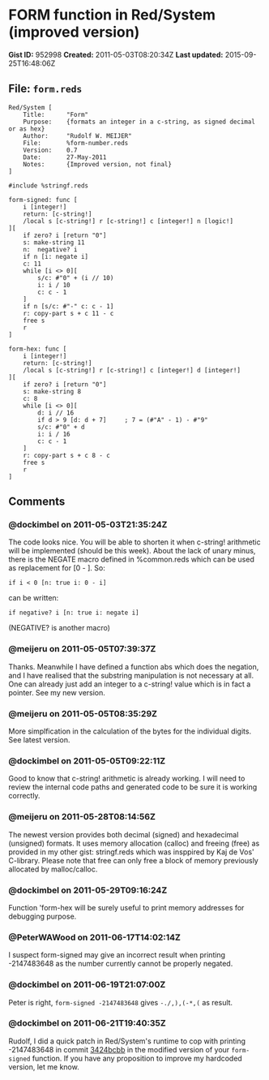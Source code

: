 # FORM function in Red/System (improved version)

**Gist ID:** 952998
**Created:** 2011-05-03T08:20:34Z
**Last updated:** 2015-09-25T16:48:06Z

## File: `form.reds`

```Red
Red/System [
	Title:		"Form"
	Purpose:	{formats an integer in a c-string, as signed decimal or as hex}
	Author:		"Rudolf W. MEIJER"
	File:		%form-number.reds 
	Version:	0.7
	Date:		27-May-2011
	Notes: 		{Improved version, not final}
]

#include %stringf.reds

form-signed: func [
	i [integer!]
	return: [c-string!]
	/local s [c-string!] r [c-string!] c [integer!] n [logic!]
][
	if zero? i [return "0"]
	s: make-string 11
	n:  negative? i
	if n [i: negate i]
	c: 11
	while [i <> 0][
		s/c: #"0" + (i // 10)
		i: i / 10
		c: c - 1
	]
	if n [s/c: #"-" c: c - 1]
	r: copy-part s + c 11 - c
	free s
	r
]

form-hex: func [
	i [integer!]
	return: [c-string!]
	/local s [c-string!] r [c-string!] c [integer!] d [integer!]
][
	if zero? i [return "0"]
	s: make-string 8
	c: 8
	while [i <> 0][
		d: i // 16
		if d > 9 [d: d + 7]		; 7 = (#"A" - 1) - #"9"
		s/c: #"0" + d
		i: i / 16
		c: c - 1
	]
	r: copy-part s + c 8 - c
	free s
	r
]

```

## Comments

### @dockimbel on 2011-05-03T21:35:24Z

The code looks nice. You will be able to shorten it when c-string! arithmetic will be implemented (should be this week). About the lack of unary minus, there is the NEGATE macro defined in %common.reds which can be used as replacement for [0 - ]. So:

```
if i < 0 [n: true i: 0 - i]
```

can be written:

```
if negative? i [n: true i: negate i]
```

(NEGATIVE? is another macro)


### @meijeru on 2011-05-05T07:39:37Z

Thanks. Meanwhile I have defined a function abs which does the negation, and I have realised that the substring manipulation is not necessary at all. One can already just add an integer to a c-string! value which is in fact a pointer. See my new version.


### @meijeru on 2011-05-05T08:35:29Z

More simplfication in the calculation of the bytes for the individual digits. See latest version.


### @dockimbel on 2011-05-05T09:22:11Z

Good to know that c-string! arithmetic is already working. I will need to review the internal code paths and generated code to be sure it is working correctly.


### @meijeru on 2011-05-28T08:14:56Z

The newest version provides both decimal (signed) and hexadecimal (unsigned) formats. It uses memory allocation (calloc) and freeing (free) as provided in my other gist: stringf.reds which was insppired by Kaj de Vos' C-library. Please note that free can only free a block of memory previously allocated by malloc/calloc.


### @dockimbel on 2011-05-29T09:16:24Z

Function 'form-hex will be surely useful to print memory addresses for debugging purpose.


### @PeterWAWood on 2011-06-17T14:02:14Z

I suspect form-signed may give an incorrect result when printing -2147483648 as the number currently cannot be properly negated.


### @dockimbel on 2011-06-19T21:07:00Z

Peter is right, `form-signed -2147483648` gives `-./,),(-*,(` as result.


### @dockimbel on 2011-06-21T19:40:35Z

Rudolf, I did a quick patch in Red/System's runtime to cop with printing -2147483648 in commit [3424bcbb](https://github.com/dockimbel/Red/commit/3424bcbb5ca7c6b27f915f746d966ea963706df8) in the modified version of your `form-signed` function. If you have any proposition to improve my hardcoded version, let me know. 


